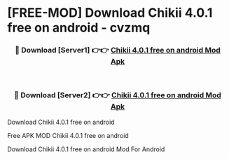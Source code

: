 # [FREE-MOD] Download Chikii 4.0.1 free on android - cvzmq


<div align="center">
<h3>🔴 Download [Server1] 👉👉 <a href="https://apk-comot.site?title=Chikii_4.0.1_free_on_android">Chikii 4.0.1 free on android Mod Apk</a></h3><br>

<h3>🔴 Download [Server2] 👉👉 <a href="https://apk-comot.site?title=Chikii_4.0.1_free_on_android">Chikii 4.0.1 free on android Mod Apk</a></h3>
</div>



Download Chikii 4.0.1 free on android 

Free APK MOD Chikii 4.0.1 free on android 

Download Chikii 4.0.1 free on android Mod For Android
